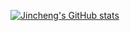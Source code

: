 [![Jincheng's GitHub stats](https://github-readme-stats.vercel.app/api?username=venite-xjc&?count_private=true&show_icons=true&theme=radical)](https://github.com/anuraghazra/github-readme-stats)
